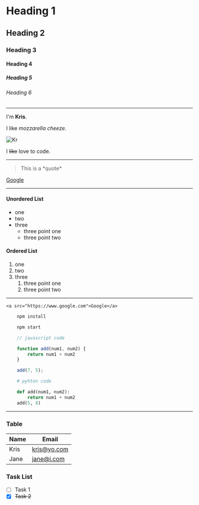 <!-- Headings -->
# Heading 1
## Heading 2
### Heading 3
#### Heading 4
##### Heading 5
###### Heading 6
___

I'm **Kris**.

I like _mozzarella cheeze_.

![Kr](https://avatars.githubusercontent.com/u/47734964?s=460&u=1f0e8aeb350bcaf7cc98daacbb4cbba7816bd9f6&v=4)

I ~~like~~ love to code.
___

> This is a \*quote*

<!-- Links -->

[Google](https://www.google.com "google")

---
#### Unordered List
* one
* two
* three
  * three point one
  * three point two

#### Ordered List
1. one
2. two
3. three
   1. three point one
   2. three point two
___
`<a src="https://www.google.com">Google</a>`

<!-- Github Markdowns -->

~~~bash
    npm install

    npm start
~~~

~~~javascript
    // javascript code

    function add(num1, num2) {
        return num1 + num2
    }

    add(7, 5);
~~~

~~~python
    # pyhton code

    def add(num1, num2):
        return num1 + num2
    add(5, 8)
~~~
___
### Table
| Name | Email       |
| ---- | ----------- |
| Kris | kris@yo.com |
| Jane | jane@i.com  |


### Task List
* [ ] Task 1
* [x] ~~Task 2~~

